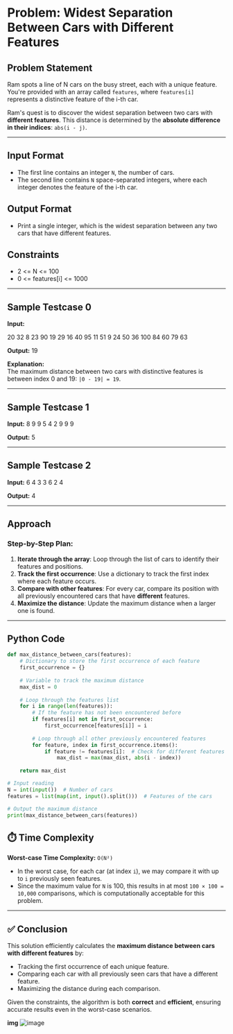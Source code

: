 # Problem: Widest Separation Between Cars with Different Features

## Problem Statement

Ram spots a line of N cars on the busy street, each with a unique feature. You're provided with an array called `features`, where `features[i]` represents a distinctive feature of the i-th car.

Ram's quest is to discover the widest separation between two cars with **different features**. This distance is determined by the **absolute difference in their indices**: `abs(i - j)`.

---

## Input Format

- The first line contains an integer `N`, the number of cars.
- The second line contains `N` space-separated integers, where each integer denotes the feature of the i-th car.

## Output Format

- Print a single integer, which is the widest separation between any two cars that have different features.

## Constraints

- 2 <= N <= 100
- 0 <= features[i] <= 1000

---

## Sample Testcase 0

**Input:**

20
32 8 23 90 19 29 16 40 95 11 51 9 24 50 36 100 84 60 79 63


**Output:**
19


**Explanation:**  
The maximum distance between two cars with distinctive features is between index 0 and 19: `|0 - 19| = 19`.

---

## Sample Testcase 1

**Input:**
8
9 9 5 4 2 9 9 9 


**Output:**
5


---

## Sample Testcase 2

**Input:**
6
4 3 3 6 2 4


**Output:**
4

---

## Approach

### Step-by-Step Plan:

1. **Iterate through the array**: Loop through the list of cars to identify their features and positions.
2. **Track the first occurrence**: Use a dictionary to track the first index where each feature occurs.
3. **Compare with other features**: For every car, compare its position with all previously encountered cars that have **different** features.
4. **Maximize the distance**: Update the maximum distance when a larger one is found.

---

## Python Code

```python
def max_distance_between_cars(features):
    # Dictionary to store the first occurrence of each feature
    first_occurrence = {}
    
    # Variable to track the maximum distance
    max_dist = 0
    
    # Loop through the features list
    for i in range(len(features)):
        # If the feature has not been encountered before
        if features[i] not in first_occurrence:
            first_occurrence[features[i]] = i
        
        # Loop through all other previously encountered features
        for feature, index in first_occurrence.items():
            if feature != features[i]:  # Check for different features
                max_dist = max(max_dist, abs(i - index))
    
    return max_dist

# Input reading
N = int(input())  # Number of cars
features = list(map(int, input().split()))  # Features of the cars

# Output the maximum distance
print(max_distance_between_cars(features))
```

## ⏱️ Time Complexity

**Worst-case Time Complexity:** `O(N²)`  
- In the worst case, for each car (at index `i`), we may compare it with up to `i` previously seen features.
- Since the maximum value for `N` is 100, this results in at most `100 × 100 = 10,000` comparisons, which is computationally acceptable for this problem.

---

## ✅ Conclusion

This solution efficiently calculates the **maximum distance between cars with different features** by:
- Tracking the first occurrence of each unique feature.
- Comparing each car with all previously seen cars that have a different feature.
- Maximizing the distance during each comparison.

Given the constraints, the algorithm is both **correct** and **efficient**, ensuring accurate results even in the worst-case scenarios.


**img**
![image](https://github.com/user-attachments/assets/48df7de1-8810-4f42-a657-c40f7e6239c6)
